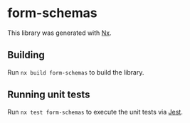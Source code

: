 # form-schemas

This library was generated with [Nx](https://nx.dev).

## Building

Run `nx build form-schemas` to build the library.

## Running unit tests

Run `nx test form-schemas` to execute the unit tests via [Jest](https://jestjs.io).
